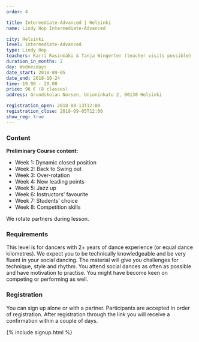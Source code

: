 ```yaml
---
order: 4

title: Intermediate-Advanced | Helsinki
name: Lindy Hop Intermediate-Advanced

city: Helsinki
level: Intermediate-Advanced
type: Lindy Hop
teachers: Karri Rasinmäki & Tanja Wingerter (teacher visits possible) 
duration_in_months: 2
day: Wednesdays
date_start: 2018-09-05
date_end: 2018-10-24
time: 19.00 - 20.00
price: 96 € (8 classes)
address: Grundskolan Norsen, Unioninkatu 2, 00130 Helsinki

registration_open: 2018-08-13T12:00
registration_close: 2018-09-05T12:00
show_reg: true
---
```


### Content

__Preliminary Course content:__

- Week 1: Dynamic closed position
- Week 2: Back to Swing out 
- Week 3: Over-rotation
- Week 4: New leading points
- Week 5: Jazz up
- Week 6: Instructors’ favourite
- Week 7: Students’ choice
- Week 8: Competition skills

We rotate partners during lesson.

### Requirements
This level is for dancers with 2+ years of dance experience (or equal dance kilometres). We expect you to be technically knowledgeable and be very fluent in your social dancing. The material will give you challenges for technique, style and rhythm. You attend social dances as often as possible and have motivation to practise. You might have become keen on competing or performing as well.

### Registration
You can sign up alone or with a partner. Participants are accepted in order of registration. After registration through the link you will receive a confirmation within a couple of days.

{% include signup.html %}


